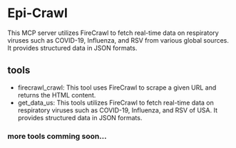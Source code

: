 # Epi-Crawl

This MCP server utilizes FireCrawl to fetch real-time data on respiratory viruses such as COVID-19, Influenza, and RSV from various global sources. It provides structured data in JSON formats.

## tools

- firecrawl_crawl: This tool uses FireCrawl to scrape a given URL and returns the HTML content.
- get_data_us: This tools utilizes FireCrawl to fetch real-time data on respiratory viruses such as COVID-19, Influenza, and RSV of USA. It provides structured data in JSON formats.

### more tools comming soon...